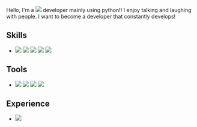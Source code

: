 Hello, I'm a <img src="https://img.shields.io/badge/Backend-3DDC84?style=flat-square&logo=Backend&logoColor=white" size="10px"/> developer mainly using python!!
I enjoy talking and laughing with people.
I want to become a developer that constantly develops!

## Skills
* <img src="https://img.shields.io/badge/Flask-000000?style=flat-square&logo=Flask&logoColor=white"/>   <img src="https://img.shields.io/badge/MySQL-4479A1?style=flat-square&logo=MySQL&logoColor=white"/>   <img src="https://img.shields.io/badge/React-61DAFB?style=flat-square&logo=React&logoColor=white"/>   <img src="https://img.shields.io/badge/Azure-0078D4?style=flat-square&logo=Microsoft Azure&logoColor=white"/>   <img src="https://img.shields.io/badge/Java-007396?style=flat-square&logo=Java&logoColor=white"/>

## Tools
* <img src="https://img.shields.io/badge/Anaconda-44A833?style=flat-square&logo=Anaconda&logoColor=white"/>   <img src="https://img.shields.io/badge/Postman-FF6C37?style=flat-square&logo=Postman&logoColor=white"/>   <img src="https://img.shields.io/badge/Jupyter-F37626?style=flat-square&logo=Jupyter&logoColor=white"/>   <img src="https://img.shields.io/badge/Google Colab-F9AB00?style=flat-square&logo=Google Colab&logoColor=white"/>

## Experience
* <a href="https://42seoul.kr/seoul42/contents/view?contentsNo=13&level=2&menuNo=28&gclid=CjwKCAjwn8SLBhAyEiwAHNTJba42xAEnDjGtTgKJwlm8xwFLxaZRebc9GrbXR41PAyw5pWvbdVZCyhoCO_gQAvD_BwE" target="_blank"><img src="https://img.shields.io/badge/42Seoul-000000?style=for-the-badge&logo=42&logoColor=white"/></a>
